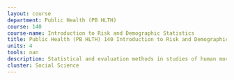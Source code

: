 ```yaml
---
layout: course 
department: Public Health (PB HLTH)
course: 140
course-name: Introduction to Risk and Demographic Statistics
title: Public Health (PB HLTH) 140 Introduction to Risk and Demographic Statistics
units: 4
tools: nan
description: Statistical and evaluation methods in studies of human mortality, morbidity, and natality. History of statistical terminology and notation, critical appraisal of registry and census data, measurement of risk and introduction to life tables. Computational systems and the analysis of mass data.
cluster: Social Science
---
```

